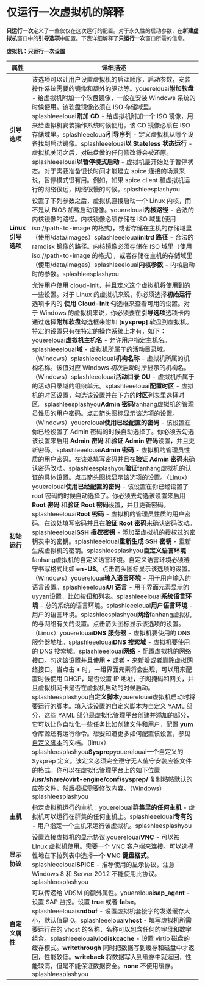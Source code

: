 # 仅运行一次虚拟机的解释

**只运行一次**定义了一些仅仅在这次运行的配置。对于永久性的启动参数，在**新建虚拟机**窗口中的**引导选项**中配置。下表详细解释了**只运行一次**窗口所需的信息。


**虚拟机：只运行一次设置**

|属性|详细描述|
|----|--------|
|**引导选项**|该选项可以让用户设置虚拟机的启动顺序，启动参数，安装操作系统需要的镜像和额外的驱动等。youerelouai**附加软盘** - 给虚拟机附加一个软盘镜像，一般在安装 Windows 系统的时候使用。该软盘镜像必须在 ISO 存储域里。splashleeelouai**附加 CD** - 给虚拟机附加一个 ISO 镜像，用来给虚拟机安装操作系统时候使用。该 CD 镜像必须在 ISO 存储域里。splashleeelouai**引导序列** - 定义虚拟机从哪个设备找到启动镜像。splashleeelouai**以 Stateless 状态运行** - 虚拟机关闭之后，对磁盘做的任何修改将会被还原。splashleeelouai**以暂停模式启动** - 虚拟机最开始处于暂停状态。对于需要准备很长时间才能建立 spice 连接的场景来说，暂停模式很有用。例如，如果 spice client 和虚拟机运行的网络很远，网络很慢的时候。splashleesplashyou|
|**Linux 引导选项**|设置了下列参数之后，虚拟机直接启动一个 Linux 内核，而不是从 BIOS 加载启动镜像。youerelouai**内核路径** - 合法的内核镜像的路径。内核镜像必须存储在 ISO 域里(使用 iso://path-to-image 的格式)，或者存储在主机的存储域里（使用/data/images）splashleeelouai**initrd 路径** - 合法的 ramdisk 镜像的路径。内核镜像必须存储在 ISO 域里（使用 iso://path-to-image 的格式），或者存储在主机的存储域里（使用/data/images）splashleeelouai**内核参数** - 内核启动时的参数。splashleesplashyou|
|**初始运行**|允许用户使用 cloud-init，并且定义这个虚拟机将使用到的一些设置。对于 Linux 的虚拟机来说，你必须选择**初始运行**选项卡内的 **使用 Cloud-Init** 勾选框来查看可用的设置。对于 Windows 的虚拟机来说，你必须要在**引导选项**选项卡内通过选择**附加软盘**勾选框来附加 **[sysprep]** 软盘到虚拟机。特定的设置只有在特定的操作系统上才有，如下：youerelouai**虚拟机主机名** - 允许用户指定主机名。splashleeelouai**域** - 虚拟机所属于的活动目录域。（Windows）splashleeelouai**机构名称** - 虚拟机所属的机构名称。该值对应 Windows 初次启动时所显示的机构名。（Windows）splashleeelouai**活动目录 OU** - 虚拟机所属于的活动目录域的组织单元。splashleeelouai**配置时区** - 虚拟机的时区设置，勾选该设置并在下方的**时区**列表里选择时区。splashleesplashyou**Admin 密码**fanhang虚拟机的管理员性质的用户密码。点击箭头图标显示该选项的设置。（Windows）youerelouai**使用已经配置的密码** - 该设置在你已经设置了 Admin 密码的时候自动选择了。你必须去勾选该设置来启用 **Admin 密码** 和**验证 Admin 密码**设置，并且更新密码。splashleeelouai**Admin 密码** - 虚拟机的管理员性质的用户密码。在该处填写密码并且在**验证 Admin 密码**来确认密码改动。splashleesplashyou**验证**fanhang虚拟机的认证的具体设置。点击箭头图标显示该选项的设置。（Linux）youerelouai**使用已经配置的密码** - 该设置在你已经设置了 root 密码的时候自动选择了。你必须去勾选该设置来启用 **Root 密码** 和**验证 Root 密码**设置，并且更新密码。splashleeelouai**Root 密码** - 虚拟机的管理员性质的用户密码。在该处填写密码并且在**验证 Root 密码**来确认密码改动。splashleeelouai**SSH 授权密钥** - 添加至虚拟机的授权过的密钥表中的密钥。splashleeelouai**重新生成 SSH 密钥** - 重新生成虚拟机的密钥。splashleesplashyou**自定义语言环境**fanhang虚拟机的自定义语言环境。自定义语言环境必须遵守书写格式比如 **en-US**。点击箭头图标显示该选项的设置。（Windows）youerelouai**输入语言环境** - 用于用户输入的语言设置。splashleeelouai**UI 语言** - 用于界面元素显示的uyyan设置，比如按钮和列表。splashleeelouai**系统语言环境** - 总的系统的语言环境。splashleeelouai**用户语言环境** - 用户的语言环境。splashleesplashyou**网络**fanhang虚拟机的与网络有关的设置。点击箭头图标显示该选项的设置。（Linux）youerelouai**DNS 服务器** - 虚拟机要使用的 DNS 服务器地址。splashleeelouai**DNS 搜索域** - 虚拟机要使用的 DNS 搜索域。splashleeelouai**网络** - 配置虚拟机的网络接口。勾选该设置并且使用 **+** 或者 **-** 来新增或者删除虚拟网络接口。当点击 **+** 时，一组界面元素将会出现，可以用来配置时候使用 DHCP，是否设置 IP 地址，子网掩码和网关，并且虚拟机网卡是否在虚拟机启动的时候启动。splashleesplashyou**自定义脚本**youerelouai虚拟机启动时将要运行的脚本。填入该设置的自定义脚本为自定义 YAML 部分，这些 YAML 部分是虚拟化管理平台创建并添加的部分，它可以让你自动化一些任务比如创建文件和用户，配置 **yum** 仓库源还有运行命令。想要知道更多如何配置该设置，参见[自定义脚本](http://www.ovirt.org/Features/vm-init-persistent#Custom_Script)的文档。（linux）splashleesplashyou**Sysprep**youerelouai一个自定义的 Sysprep 定义。该定义必须完全遵守无人值守安装应答文件的格式。你可以在虚拟化管理平台上的如下位置 **/usr/share/ovirt-engine/conf/sysprep/** 复制粘帖默认的应答文件，然后根据需要修改内容。（Windows）splashleesplashyou|
|**主机**|指定虚拟机运行的主机：youerelouai**群集里的任何主机** - 虚拟机可以运行在群集的任何主机上。splashleeelouai**专有的** - 用户指定一个主机来运行该虚拟机。splashleesplashyou|
|**显示协议**|设置连接虚拟机的显示协议:youerelouai**VNC** - 可以被 Linux 虚拟机使用。需要一个 VNC 客户端来连接。可以选择性地在下拉列表中选择一个 **VNC 键盘格式**。splashleeelouai**SPICE** - 推荐使用的显示协议，注意：Windows 8 和 Server 2012 不能使用此协议。splashleesplashyou|
|**自定义属性**|可以传递给 VDSM 的额外属性。youerelouai**sap_agent** - 设置 SAP 监控。设置 **true** 或者 **false**。splashleeelouai**sndbuf** - 设置虚拟机套接字的发送缓存大小，默认值是 0。splashleeelouai**vhost** - 填写虚拟机所需要运行在的 vhost 的名称，名称可以包含任何的字母和数字组合。splashleeelouai**viodiskcache** - 设置 virtio 磁盘的缓存模式。**writethrough** 同时把数据写到缓存和磁盘中才返回，性能较低。**writeback** 将数据写入到缓存中就返回，性能较高，但是不能保证数据安全。**none** 不使用缓存。splashleesplashyou|

